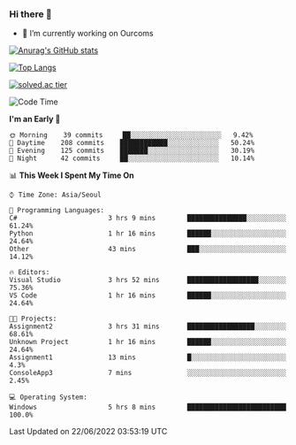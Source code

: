 ### Hi there 👋

- 🔭 I’m currently working on Ourcoms

<!--
**Rhange/Rhange** is a ✨ _special_ ✨ repository because its `README.md` (this file) appears on your GitHub profile.

Here are some ideas to get you started:

- 🌱 I’m currently learning ...
- 👯 I’m looking to collaborate on ...
- 🤔 I’m looking for help with ...
- 💬 Ask me about ...
- 📫 How to reach me: ...
- 😄 Pronouns: ...
- ⚡ Fun fact: ...
-->

[![Anurag's GitHub stats](https://github-readme-stats.vercel.app/api?username=rhange&show_icons=true&theme=gruvbox)](https://github.com/anuraghazra/github-readme-stats)

[![Top Langs](https://github-readme-stats.vercel.app/api/top-langs/?username=rhange&layout=compact&theme=gruvbox)](https://github.com/anuraghazra/github-readme-stats)

[![solved.ac tier](http://mazassumnida.wtf/api/generate_badge?boj=rhange0511)](https://solved.ac/rhange0511)

  <!--START_SECTION:waka-->
![Code Time](http://img.shields.io/badge/Code%20Time-0%20secs-blue)

**I'm an Early 🐤** 

```text
🌞 Morning    39 commits     ██░░░░░░░░░░░░░░░░░░░░░░░   9.42% 
🌆 Daytime    208 commits    ████████████░░░░░░░░░░░░░   50.24% 
🌃 Evening    125 commits    ███████░░░░░░░░░░░░░░░░░░   30.19% 
🌙 Night      42 commits     ██░░░░░░░░░░░░░░░░░░░░░░░   10.14%

```


📊 **This Week I Spent My Time On** 

```text
⌚︎ Time Zone: Asia/Seoul

💬 Programming Languages: 
C#                       3 hrs 9 mins        ███████████████░░░░░░░░░░   61.24% 
Python                   1 hr 16 mins        ██████░░░░░░░░░░░░░░░░░░░   24.64% 
Other                    43 mins             ███░░░░░░░░░░░░░░░░░░░░░░   14.12%

🔥 Editors: 
Visual Studio            3 hrs 52 mins       ██████████████████░░░░░░░   75.36% 
VS Code                  1 hr 16 mins        ██████░░░░░░░░░░░░░░░░░░░   24.64%

🐱‍💻 Projects: 
Assignment2              3 hrs 31 mins       █████████████████░░░░░░░░   68.61% 
Unknown Project          1 hr 16 mins        ██████░░░░░░░░░░░░░░░░░░░   24.64% 
Assignment1              13 mins             █░░░░░░░░░░░░░░░░░░░░░░░░   4.3% 
ConsoleApp3              7 mins              ░░░░░░░░░░░░░░░░░░░░░░░░░   2.45%

💻 Operating System: 
Windows                  5 hrs 8 mins        █████████████████████████   100.0%

```


 Last Updated on 22/06/2022 03:53:19 UTC
<!--END_SECTION:waka-->
